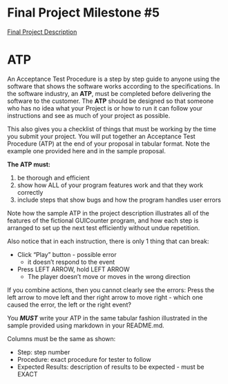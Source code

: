 # Final Project Milestone #5

[Final Project Description](https://docs.google.com/document/d/1j3zgypVjPjzXl4pL1_Wpjvp3GLCW9zcFydkwUjNfNUA/edit?usp=sharing)

# ATP

An Acceptance Test Procedure is a step by step guide to anyone using the software that shows the software works according to the specifications. In the software industry, an **ATP**, must be completed before delivering the software to the customer. The **ATP** should be designed so that someone who has no idea what your Project is or how to run it can follow your instructions and see as much of your project as possible.

This also gives you a checklist of things that must be working by the time you submit your project. You will put together an Acceptance Test Procedure (ATP) at the end of your proposal in tabular format. Note the example one provided here and in the sample proposal. 

**The ATP must:**
1. be thorough and efficient
2. show how ALL of your program features work and that they work correctly
3. include steps that show bugs and how the program handles user errors

Note how the sample ATP in the project description illustrates all of the features of the fictional GUICounter program, and how each step is arranged to set up the next test efficiently without undue repetition.

Also notice that in each instruction, there is only 1 thing that can break:
* Click “Play” button - possible error
    * it doesn’t respond to the event 
* Press LEFT ARROW, hold LEFT ARROW
    * The player doesn’t move or moves in the wrong direction

If you combine actions, then you cannot clearly see the errors:
Press the left arrow to move left and ther right arrow to move right - which one caused the error, the left or the right event?

You ***MUST*** write your ATP in the same tabular fashion illustrated in the sample provided using markdown in your README.md.

Columns must be the same as shown:  
* Step: step number
* Procedure:  exact procedure for tester to follow
* Expected Results:  description of results to be expected - must be EXACT

